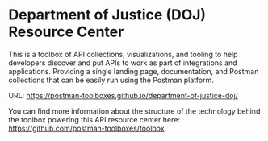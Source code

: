 # Department of Justice (DOJ) Resource Center
This is a toolbox of API collections, visualizations, and tooling to help developers discover and put APIs to work as part of integrations and applications. Providing a single landing page, documentation, and Postman collections that can be easily run using the Postman platform.

URL: https://postman-toolboxes.github.io/department-of-justice-doj/

You can find more information about the structure of the technology behind the toolbox powering this API resource center here: https://github.com/postman-toolboxes/toolbox.
